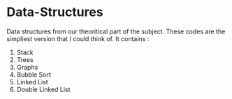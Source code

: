 # Data-Structures
Data structures from our theoritical part of the subject.
These codes are the simpliest version that I could think of.
It contains : 
 1) Stack
 2) Trees
 3) Graphs  
 4) Bubble Sort
 5) Linked List
 6) Double Linked List
